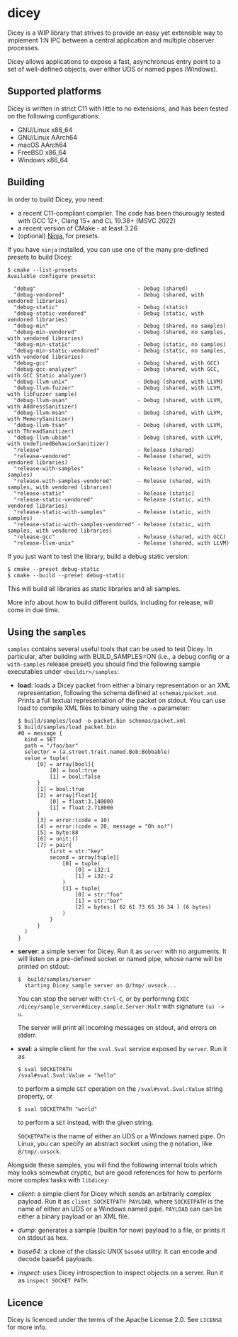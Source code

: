 # dicey

Dicey is a WIP library that strives to provide an easy yet extensible way to implement 1:N IPC between a central
application and multiple observer processes.

Dicey allows applications to expose a fast, asynchronous entry point to a set of well-defined objects, over either UDS or
named pipes (Windows).

## Supported platforms

Dicey is written in strict C11 with little to no extensions, and has been tested on the following configurations:

- GNU/Linux x86_64
- GNU/Linux AArch64
- macOS AArch64
- FreeBSD x86_64
- Windows x86_64

## Building

In order to build Dicey, you need:

- a recent C11-compliant compiler. The code has been thourougly tested with GCC 12+, Clang 15+ and CL 19.38+ (MSVC 2022)
- a recent version of CMake  - at least 3.26
- (optional) [Ninja](https://ninja-build.org/), for presets.

If you have `ninja` installed, you can use one of the many pre-defined presets to build Dicey:

```
$ cmake --list-presets
Available configure presets:

  "debug"                                - Debug (shared)
  "debug-vendored"                       - Debug (shared, with vendored libraries)
  "debug-static"                         - Debug (static)
  "debug-static-vendored"                - Debug (static, with vendored libraries)
  "debug-min"                            - Debug (shared, no samples)
  "debug-min-vendored"                   - Debug (shared, no samples, with vendored libraries)
  "debug-min-static"                     - Debug (static, no samples)
  "debug-min-static-vendored"            - Debug (static, no samples, with vendored libraries)
  "debug-gcc"                            - Debug (shared, with GCC)
  "debug-gcc-analyzer"                   - Debug (shared, with GCC, with GCC Static analyzer)
  "debug-llvm-unix"                      - Debug (shared, with LLVM)
  "debug-llvm-fuzzer"                    - Debug (shared, with LLVM, with libFuzzer sample)
  "debug-llvm-asan"                      - Debug (shared, with LLVM, with AddressSanitizer)
  "debug-llvm-msan"                      - Debug (shared, with LLVM, with MemorySanitizer)
  "debug-llvm-tsan"                      - Debug (shared, with LLVM, with ThreadSanitizer)
  "debug-llvm-ubsan"                     - Debug (shared, with LLVM, with UndefinedBehaviorSanitizer)
  "release"                              - Release (shared)
  "release-vendored"                     - Release (shared, with vendored libraries)
  "release-with-samples"                 - Release (shared, with samples)
  "release-with-samples-vendored"        - Release (shared, with samples, with vendored libraries)
  "release-static"                       - Release (static)
  "release-static-vendored"              - Release (static, with vendored libraries)
  "release-static-with-samples"          - Release (static, with samples)
  "release-static-with-samples-vendored" - Release (static, with samples, with vendored libraries)
  "release-gcc"                          - Release (shared, with GCC)
  "release-llvm-unix"                    - Release (shared, with LLVM)
```

If you just want to test the library, build a debug static version:

```
$ cmake --preset debug-static
$ cmake --build --preset debug-static
```

This will build all libraries as static libraries and all samples.

More info about how to build different builds, including for release, will come in due time.

## Using the `samples`

`samples` contains several useful tools that can be used to test Dicey.
In particular, after building with BUILD_SAMPLES=ON (i.e., a debug config or a `with-samples` release preset) you should
find the following sample executables under `<buildir>/samples`:

- **load**: loads a Dicey packet from either a binary representation or an XML representation, following the schema defined
  at `schemas/packet.xsd`. Prints a full textual representation of the packet on stdout.
  You can use load to compile XML files to binary using the `-o` parameter:

  ```
  $ build/samples/load -o packet.bin schemas/packet.xml
  $ build/samples/load packet.bin
  #0 = message {
    kind = SET
    path = "/foo/bar"
    selector = (a.street.trait.named.Bob:Bobbable)
    value = tuple(
        [0] = array[bool]{
            [0] = bool:true
            [1] = bool:false
        }
        [1] = bool:true
        [2] = array[float]{
            [0] = float:3.140000
            [1] = float:2.718000
        }
        [3] = error:(code = 10)
        [4] = error:(code = 20, message = "Oh no!")
        [5] = byte:88
        [6] = unit:()
        [7] = pair{
            first = str:"key"
            second = array[tuple]{
                [0] = tuple(
                    [0] = i32:1
                    [1] = i32:-2
                )
                [1] = tuple(
                    [0] = str:"foo"
                    [1] = str:"bar"
                    [2] = bytes:[ 62 61 73 65 36 34 ] (6 bytes)
                )
            }
        }
    )
  }
  ```

- **server**: a simple server for Dicey. Run it as `server` with no arguments. It will listen on a pre-defined socket or
  named pipe, whose name will be printed on stdout:

  ```
  $  build/samples/server
    starting Dicey sample server on @/tmp/.uvsock...
  ```

  You can stop the server with `Ctrl-C`, or by performing `EXEC /dicey/sample_server#dicey.sample.Server:Halt` with
  signature `(u) -> u`.

  The server will print all incoming messages on stdout, and errors on stderr.

- **sval**: a simple client for the `sval.Sval` service exposed by `server`.
  Run it as

  ```
  $ sval SOCKETPATH
  /sval#sval.Sval:Value = "hello"
  ```

  to perform a simple `GET` operation on the `/sval#sval.Sval:Value` string property, or

  ```
  $ sval SOCKETPATH "world"
  ```

  to perform a `SET` instead, with the given string.

  `SOCKETPATH` is the name of either an UDS or a Windows named pipe. On Linux, you can specify an abstract socket using
  the `@` notation, like `@/tmp/.uvsock`.

Alongside these samples, you will find the following internal tools which may looks somewhat cryptic, but are good references
for how to perform more complex tasks with `libdicey`:

- *client*: a simple client for Dicey which sends an arbitrarily complex payload.
  Run it as `client SOCKETPATH PAYLOAD`, where `SOCKETPATH` is the name of either an UDS or a Windows named pipe.
  `PAYLOAD` can can be either a binary payload or an XML file.

- *dump*: generates a sample (builtin for now) payload to a file, or prints it on stdout as hex.

- *base64*: a clone of the classic UNIX `base64` utility. It can encode and decode base64 payloads.

- *inspect*: uses Dicey introspection to inspect objects on a server. Run it as `inspect SOCKET PATH`.

## Licence

Dicey is licenced under the terms of the Apache License 2.0. See `LICENSE` for more info.
